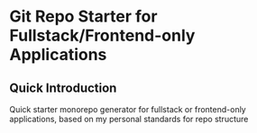 # Git Repo Starter for Fullstack/Frontend-only Applications

## Quick Introduction

Quick starter monorepo generator for fullstack or frontend-only applications, based on my personal standards for repo structure
